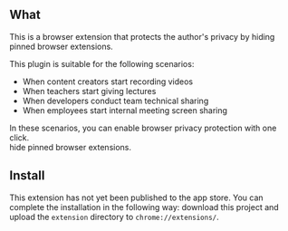 ## What
This is a browser extension that protects the author's privacy by hiding
pinned browser extensions.

This plugin is suitable for the following scenarios:

- When content creators start recording videos
- When teachers start giving lectures
- When developers conduct team technical sharing
- When employees start internal meeting screen sharing

In these scenarios, you can enable browser privacy protection with one click.   
hide pinned browser extensions.


## Install

This extension has not yet been published to the app store.
You can complete the installation in the following way: 
download this project and upload the `extension` directory to `chrome://extensions/`.